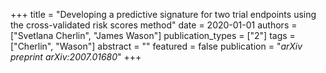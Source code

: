 +++
title = "Developing a predictive signature for two trial endpoints using the cross-validated risk scores method"
date = 2020-01-01
authors = ["Svetlana Cherlin", "James Wason"]
publication_types = ["2"]
tags = ["Cherlin", "Wason"]
abstract = ""
featured = false
publication = "*arXiv preprint arXiv:2007.01680*"
+++

